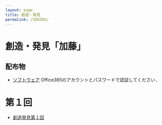 ```yaml
---
layout: page
title: 創造・発見
permalink: /SOUZOU/
---
```


# 創造・発見「加藤」

## 配布物
* [ソフトウェア](https://sistkanri-my.sharepoint.com/:f:/g/personal/kato_takekazu_sist_ac_jp/Em-OjVP2KVRDqAMHFIHn-B8Ba5t9PH8eGrHUQ3Fpm9IJJQ?e=6obHOg) Office365のアカウントとパスワードで認証してください．

# 第１回
* [創造発見第１回](https://sistkanri-my.sharepoint.com/:b:/g/personal/kato_takekazu_sist_ac_jp/EesHUVUZbm9Fp6AjBxV3zawBbkXk9z9LTijokSlQlNcS6A?e=MNIvzs)
